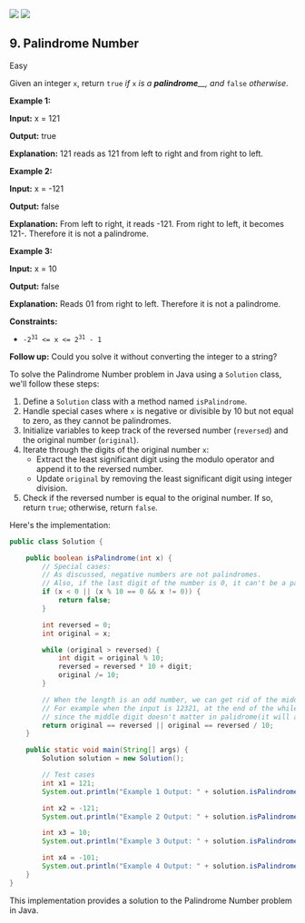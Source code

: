 [![](https://img.shields.io/github/stars/javadev/LeetCode-in-Java?label=Stars&style=flat-square)](https://github.com/javadev/LeetCode-in-Java)
[![](https://img.shields.io/github/forks/javadev/LeetCode-in-Java?label=Fork%20me%20on%20GitHub%20&style=flat-square)](https://github.com/javadev/LeetCode-in-Java/fork)

## 9\. Palindrome Number

Easy

Given an integer `x`, return `true` _if_ `x` _is a_ _**palindrome**__, and_ `false` _otherwise_.

**Example 1:**

**Input:** x = 121

**Output:** true

**Explanation:** 121 reads as 121 from left to right and from right to left. 

**Example 2:**

**Input:** x = -121

**Output:** false

**Explanation:** From left to right, it reads -121. From right to left, it becomes 121-. Therefore it is not a palindrome. 

**Example 3:**

**Input:** x = 10

**Output:** false

**Explanation:** Reads 01 from right to left. Therefore it is not a palindrome. 

**Constraints:**

*   <code>-2<sup>31</sup> <= x <= 2<sup>31</sup> - 1</code>

**Follow up:** Could you solve it without converting the integer to a string?

To solve the Palindrome Number problem in Java using a `Solution` class, we'll follow these steps:

1. Define a `Solution` class with a method named `isPalindrome`.
2. Handle special cases where `x` is negative or divisible by 10 but not equal to zero, as they cannot be palindromes.
3. Initialize variables to keep track of the reversed number (`reversed`) and the original number (`original`).
4. Iterate through the digits of the original number `x`:
   - Extract the least significant digit using the modulo operator and append it to the reversed number.
   - Update `original` by removing the least significant digit using integer division.
5. Check if the reversed number is equal to the original number. If so, return `true`; otherwise, return `false`.

Here's the implementation:

```java
public class Solution {

    public boolean isPalindrome(int x) {
        // Special cases:
        // As discussed, negative numbers are not palindromes.
        // Also, if the last digit of the number is 0, it can't be a palindrome unless the number is 0 itself.
        if (x < 0 || (x % 10 == 0 && x != 0)) {
            return false;
        }

        int reversed = 0;
        int original = x;

        while (original > reversed) {
            int digit = original % 10;
            reversed = reversed * 10 + digit;
            original /= 10;
        }

        // When the length is an odd number, we can get rid of the middle digit by reversed / 10
        // For example when the input is 12321, at the end of the while loop we get x = 12, reversed = 123,
        // since the middle digit doesn't matter in palidrome(it will always equal to itself), we can simply get rid of it.
        return original == reversed || original == reversed / 10;
    }

    public static void main(String[] args) {
        Solution solution = new Solution();

        // Test cases
        int x1 = 121;
        System.out.println("Example 1 Output: " + solution.isPalindrome(x1));

        int x2 = -121;
        System.out.println("Example 2 Output: " + solution.isPalindrome(x2));

        int x3 = 10;
        System.out.println("Example 3 Output: " + solution.isPalindrome(x3));

        int x4 = -101;
        System.out.println("Example 4 Output: " + solution.isPalindrome(x4));
    }
}
```

This implementation provides a solution to the Palindrome Number problem in Java.